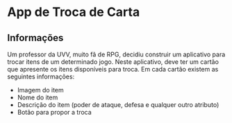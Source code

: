 # App de Troca de Carta 
## Informações

Um professor da UVV, muito fã de RPG, decidiu construir um aplicativo para trocar itens de um determinado jogo. Neste aplicativo, deve ter um cartão que apresente os itens disponíveis para troca. Em cada cartão existem as seguintes informações:

- Imagem do item
- Nome do item
- Descrição do item (poder de ataque, defesa e qualquer outro atributo)
- Botão para propor a troca
